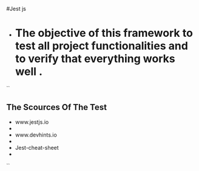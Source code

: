 #Jest js

- <h1> The objective of this framework to test all project functionalities and to verify that everything works well .</h1>

``
<h2> The Scources Of The Test</h2>
<ul>
<li>www.jestjs.io<li>
<li>www.devhints.io<li>
<li>Jest-cheat-sheet<li>
</ul>

``
